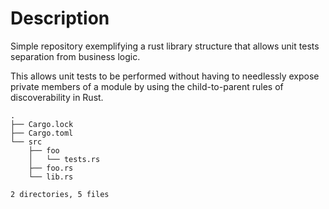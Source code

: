 # Description
Simple repository exemplifying a rust library structure that allows unit tests separation from business logic.

This allows unit tests to be performed without having to needlessly expose private members of a module by using the child-to-parent rules of discoverability in Rust.


```
.
├── Cargo.lock
├── Cargo.toml
└── src
    ├── foo
    │   └── tests.rs
    ├── foo.rs
    └── lib.rs

2 directories, 5 files
```
